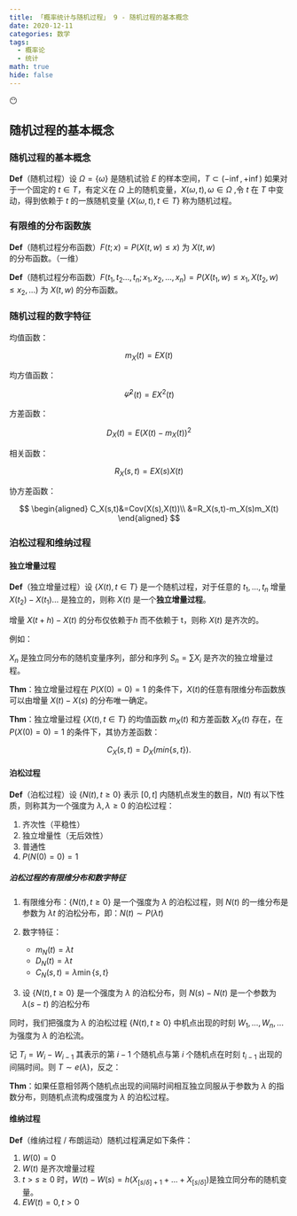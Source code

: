 ```yaml
---
title: 「概率统计与随机过程」 9 - 随机过程的基本概念
date: 2020-12-11
categories: 数学
tags:
  - 概率论
  - 统计
math: true
hide: false
---
```


:no_mouth:

<!-- more -->

## 随机过程的基本概念

### 随机过程的基本概念

**Def**（随机过程）设 $\Omega=\{\omega\}$ 是随机试验 $E$ 的样本空间，$T\subset (-\inf,+\inf)$ 如果对于一个固定的 $t\in T$，有定义在 $\Omega$ 上的随机变量，$X(\omega,t),\omega\in \Omega$ ,令 $t$ 在 $T$ 中变动，得到依赖于 $t$ 的一族随机变量 $\{X(\omega, t), t\in T\}$ 称为随机过程。

### 有限维的分布函数族

**Def**（随机过程分布函数）$F(t; x)=P(X(t, w)\le x)$ 为 $X(t, w)$ 的分布函数。（一维）

**Def**（随机过程分布函数）$F(t _ 1,t _ 2...,t _ n; x _ 1, x _ 2,...,x _ n)=P(X(t_1, w)\le x _ 1,X(t _ 2, w)\le x _ 2,...)$ 为 $X(t, w)$ 的分布函数。

### 随机过程的数字特征

均值函数：

$$
m_X(t)=EX(t)
$$

均方值函数：

$$
\varPsi^2(t)=EX^2(t)
$$

方差函数：

$$
D_X(t)=E(X(t)-m_X(t))^2
$$

相关函数：

$$
R_X(s,t)=EX(s)X(t)
$$

协方差函数：

$$
\begin{aligned}
C_X(s,t)&=Cov(X(s),X(t))\\
&=R_X(s,t)-m_X(s)m_X(t)
\end{aligned}
$$

### 泊松过程和维纳过程

#### 独立增量过程

**Def**（独立增量过程）设 $\{X(t) ,t\in T\}$ 是一个随机过程，对于任意的 $t_1,...,t_n$ 增量 $X(t_2)-X(t_1) ...$ 是独立的，则称 $X(t)$ 是一个**独立增量过程**。

增量 $X(t+h)-X(t)$ 的分布仅依赖于$h$ 而不依赖于 t，则称 $X(t)$ 是齐次的。

例如：

$X_n$ 是独立同分布的随机变量序列，部分和序列 $S_n=\sum X_i$ 是齐次的独立增量过程。

**Thm**：独立增量过程在 $P(X(0)=0)=1$ 的条件下，$X(t)$的任意有限维分布函数族可以由增量 $X(t)-X(s)$ 的分布唯一确定。

**Thm**：独立增量过程 $\{X(t),t\in T\}$ 的均值函数 $m_X(t)$ 和方差函数 $X_X(t)$ 存在，在 $P(X(0)=0)=1$ 的条件下，其协方差函数：

$$
C_X(s,t)=D_X(min\{s,t\}).
$$

#### 泊松过程

**Def**（泊松过程）设 $\{N(t), t\ge 0\}$ 表示 $[0, t]$ 内随机点发生的数目，$N(t)$ 有以下性质，则称其为一个强度为 $\lambda,\lambda\ge 0$ 的泊松过程：

1. 齐次性（平稳性）
2. 独立增量性（无后效性）
3. 普通性
4. $P(N(0)=0)=1$

##### 泊松过程的有限维分布和数字特征

1. 有限维分布：$\{N(t) ,t\ge 0\}$ 是一个强度为 $\lambda$ 的泊松过程，则 $N(t)$ 的一维分布是参数为 $\lambda t$ 的泊松分布，即：$N(t)\sim P(\lambda t)$

2. 数字特征：
   - $m_N(t)=\lambda t$
   - $D_N(t)=\lambda t$
   - $C_N(s,t)=\lambda \min \{s,t\}$

3. 设 $\{N(t) ,t\ge 0\}$ 是一个强度为 $\lambda$ 的泊松分布，则 $N(s)-N(t)$ 是一个参数为 $\lambda(s-t)$ 的泊松分布

同时，我们把强度为 $\lambda$  的泊松过程 $\{N(t),t\ge 0\}$ 中机点出现的时刻 $W_1,...,W_n,...$ 为强度为 $\lambda$ 的泊松流。

记 $T_i=W_i-W_{i-1}$ 其表示的第 $i-1$ 个随机点与第 $i$ 个随机点在时刻 $t_{i-1}$ 出现的间隔时间。则 $T\sim e(\lambda)$，反之：

**Thm**：如果任意相邻两个随机点出现的间隔时间相互独立同服从于参数为 $\lambda$ 的指数分布，则随机点流构成强度为 $\lambda$ 的泊松过程。

#### 维纳过程

**Def**（维纳过程 / 布朗运动）随机过程满足如下条件：

1. $W(0)=0$
2. $W(t)$ 是齐次增量过程
3. $t>s\ge0$ 时，$W(t)-W(s)=h(X_{[s/\delta]+1}+...+X_{[s/\delta]})$是独立同分布的随机变量。
4. $EW(t)=0,t>0$
